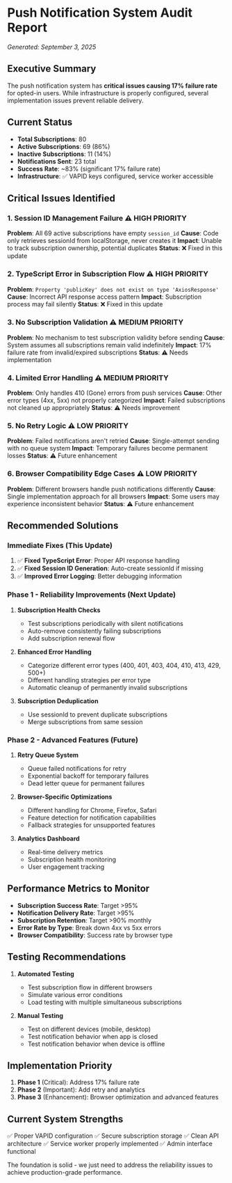 # Push Notification System Audit Report
*Generated: September 3, 2025*

## Executive Summary
The push notification system has **critical issues causing 17% failure rate** for opted-in users. While infrastructure is properly configured, several implementation issues prevent reliable delivery.

## Current Status
- **Total Subscriptions**: 80
- **Active Subscriptions**: 69 (86%)
- **Inactive Subscriptions**: 11 (14%)
- **Notifications Sent**: 23 total
- **Success Rate**: ~83% (significant 17% failure rate)
- **Infrastructure**: ✅ VAPID keys configured, service worker accessible

## Critical Issues Identified

### 1. **Session ID Management Failure** ⚠️ HIGH PRIORITY
**Problem**: All 69 active subscriptions have empty `session_id` 
**Cause**: Code only retrieves sessionId from localStorage, never creates it
**Impact**: Unable to track subscription ownership, potential duplicates
**Status**: ❌ Fixed in this update

### 2. **TypeScript Error in Subscription Flow** ⚠️ HIGH PRIORITY  
**Problem**: `Property 'publicKey' does not exist on type 'AxiosResponse'`
**Cause**: Incorrect API response access pattern
**Impact**: Subscription process may fail silently
**Status**: ❌ Fixed in this update

### 3. **No Subscription Validation** ⚠️ MEDIUM PRIORITY
**Problem**: No mechanism to test subscription validity before sending
**Cause**: System assumes all subscriptions remain valid indefinitely
**Impact**: 17% failure rate from invalid/expired subscriptions
**Status**: ⚠️ Needs implementation

### 4. **Limited Error Handling** ⚠️ MEDIUM PRIORITY
**Problem**: Only handles 410 (Gone) errors from push services
**Cause**: Other error types (4xx, 5xx) not properly categorized
**Impact**: Failed subscriptions not cleaned up appropriately
**Status**: ⚠️ Needs improvement

### 5. **No Retry Logic** ⚠️ LOW PRIORITY
**Problem**: Failed notifications aren't retried
**Cause**: Single-attempt sending with no queue system
**Impact**: Temporary failures become permanent losses
**Status**: ⚠️ Future enhancement

### 6. **Browser Compatibility Edge Cases** ⚠️ LOW PRIORITY
**Problem**: Different browsers handle push notifications differently
**Cause**: Single implementation approach for all browsers
**Impact**: Some users may experience inconsistent behavior
**Status**: ⚠️ Future enhancement

## Recommended Solutions

### Immediate Fixes (This Update)
1. ✅ **Fixed TypeScript Error**: Proper API response handling
2. ✅ **Fixed Session ID Generation**: Auto-create sessionId if missing
3. ✅ **Improved Error Logging**: Better debugging information

### Phase 1 - Reliability Improvements (Next Update)
1. **Subscription Health Checks**
   - Test subscriptions periodically with silent notifications
   - Auto-remove consistently failing subscriptions
   - Add subscription renewal flow

2. **Enhanced Error Handling**
   - Categorize different error types (400, 401, 403, 404, 410, 413, 429, 500+)
   - Different handling strategies per error type
   - Automatic cleanup of permanently invalid subscriptions

3. **Subscription Deduplication**
   - Use sessionId to prevent duplicate subscriptions
   - Merge subscriptions from same session

### Phase 2 - Advanced Features (Future)
1. **Retry Queue System**
   - Queue failed notifications for retry
   - Exponential backoff for temporary failures
   - Dead letter queue for permanent failures

2. **Browser-Specific Optimizations**
   - Different handling for Chrome, Firefox, Safari
   - Feature detection for notification capabilities
   - Fallback strategies for unsupported features

3. **Analytics Dashboard**
   - Real-time delivery metrics
   - Subscription health monitoring
   - User engagement tracking

## Performance Metrics to Monitor
- **Subscription Success Rate**: Target >95%
- **Notification Delivery Rate**: Target >95%
- **Subscription Retention**: Target >90% monthly
- **Error Rate by Type**: Break down 4xx vs 5xx errors
- **Browser Compatibility**: Success rate by browser type

## Testing Recommendations
1. **Automated Testing**
   - Test subscription flow in different browsers
   - Simulate various error conditions
   - Load testing with multiple simultaneous subscriptions

2. **Manual Testing**
   - Test on different devices (mobile, desktop)
   - Test notification behavior when app is closed
   - Test notification behavior when device is offline

## Implementation Priority
1. **Phase 1** (Critical): Address 17% failure rate
2. **Phase 2** (Important): Add retry and analytics
3. **Phase 3** (Enhancement): Browser optimization and advanced features

## Current System Strengths
✅ Proper VAPID configuration
✅ Secure subscription storage
✅ Clean API architecture
✅ Service worker properly implemented
✅ Admin interface functional

The foundation is solid - we just need to address the reliability issues to achieve production-grade performance.